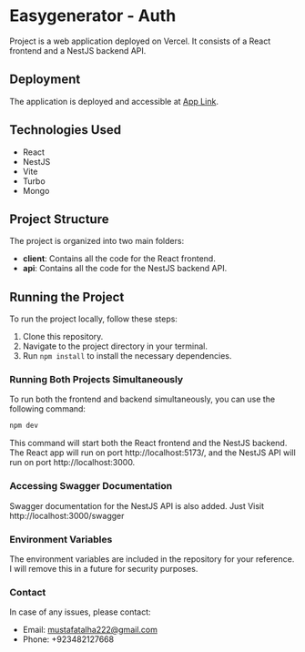 # Easygenerator - Auth

Project is a web application deployed on Vercel. It consists of a React frontend and a NestJS backend API.

## Deployment

The application is deployed and accessible at [App Link](https://easy-generator.vercel.app/).

## Technologies Used

- React
- NestJS
- Vite
- Turbo
- Mongo

## Project Structure

The project is organized into two main folders:

- **client**: Contains all the code for the React frontend.
- **api**: Contains all the code for the NestJS backend API.

## Running the Project

To run the project locally, follow these steps:

1. Clone this repository.
2. Navigate to the project directory in your terminal.
3. Run `npm install` to install the necessary dependencies.

### Running Both Projects Simultaneously

To run both the frontend and backend simultaneously, you can use the following command:

```bash
npm dev
```

This command will start both the React frontend and the NestJS backend. The React app will run on port http://localhost:5173/, and the NestJS API will run on port http://localhost:3000.

### Accessing Swagger Documentation

Swagger documentation for the NestJS API is also added. Just Visit
http://localhost:3000/swagger

### Environment Variables

The environment variables are included in the repository for your reference. I will remove this in a future for security purposes.

### Contact

In case of any issues, please contact:

- Email: mustafatalha222@gmail.com
- Phone: +923482127668
